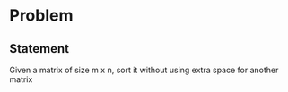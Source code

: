 # Problem

## Statement
Given a matrix of size m x n, sort it without using extra space for another matrix